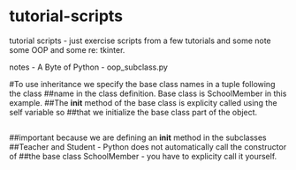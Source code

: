 # tutorial-scripts
tutorial scripts - 
just exercise scripts from a few tutorials and some note some OOP and some re: tkinter.

notes - A Byte of Python - oop_subclass.py

#To use inheritance we specify the base class names in a tuple following the class
##name in the class definition. Base class is SchoolMember in this example.
##The __init__ method of the base class is explicity called using the self variable so
##that we initialize the base class part of the object.
##

##important because we are defining an __init__ method in the subclasses
##Teacher and Student - Python does not automatically call the constructor of
##the base class SchoolMember - you have to explicity call it yourself.
##


